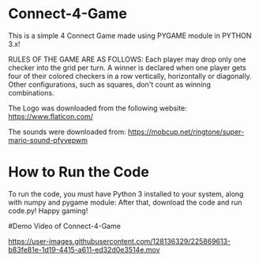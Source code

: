 # Connect-4-Game
This is a simple 4 Connect Game made using PYGAME module in PYTHON 3.x!

RULES OF THE GAME ARE AS FOLLOWS:
Each player may drop only one checker into the grid per turn. A winner is declared when one player gets four of their colored checkers in a row vertically, horizontally or diagonally. Other configurations, such as squares, don't count as winning combinations.

The Logo was downloaded from the following website:
https://www.flaticon.com/

The sounds were downloaded from:
https://mobcup.net/ringtone/super-mario-sound-pfyvepwm

# How to Run the Code
To run the code, you must have Python 3 installed to your system, along with numpy and pygame module:
After that, download the code and run code.py!
Happy gaming!

#Demo Video of Connect-4-Game


https://user-images.githubusercontent.com/128136329/225869613-b83fe81e-1d19-4415-a611-ed32d0e3514e.mov

